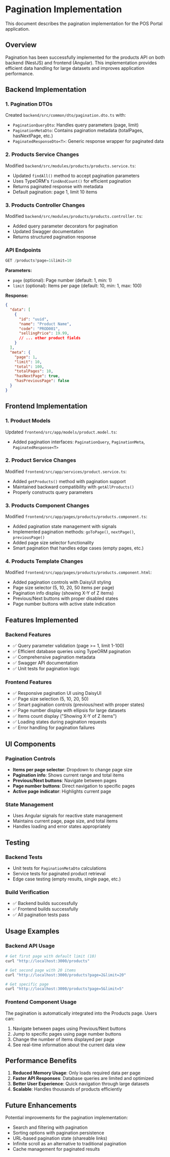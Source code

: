 # Pagination Implementation

This document describes the pagination implementation for the POS Portal application.

## Overview

Pagination has been successfully implemented for the products API on both backend (NestJS) and frontend (Angular). This implementation provides efficient data handling for large datasets and improves application performance.

## Backend Implementation

### 1. Pagination DTOs

Created `backend/src/common/dto/pagination.dto.ts` with:
- `PaginationQueryDto`: Handles query parameters (page, limit)
- `PaginationMetaDto`: Contains pagination metadata (totalPages, hasNextPage, etc.)
- `PaginatedResponseDto<T>`: Generic response wrapper for paginated data

### 2. Products Service Changes

Modified `backend/src/modules/products/products.service.ts`:
- Updated `findAll()` method to accept pagination parameters
- Uses TypeORM's `findAndCount()` for efficient pagination
- Returns paginated response with metadata
- Default pagination: page 1, limit 10 items

### 3. Products Controller Changes

Modified `backend/src/modules/products/products.controller.ts`:
- Added query parameter decorators for pagination
- Updated Swagger documentation
- Returns structured pagination response

### API Endpoints

```typescript
GET /products?page=1&limit=10
```

**Parameters:**
- `page` (optional): Page number (default: 1, min: 1)
- `limit` (optional): Items per page (default: 10, min: 1, max: 100)

**Response:**
```json
{
  "data": [
    {
      "id": "uuid",
      "name": "Product Name",
      "code": "PROD001",
      "sellingPrice": 19.99,
      // ... other product fields
    }
  ],
  "meta": {
    "page": 1,
    "limit": 10,
    "total": 100,
    "totalPages": 10,
    "hasNextPage": true,
    "hasPreviousPage": false
  }
}
```

## Frontend Implementation

### 1. Product Models

Updated `frontend/src/app/models/product.model.ts`:
- Added pagination interfaces: `PaginationQuery`, `PaginationMeta`, `PaginatedResponse<T>`

### 2. Product Service Changes

Modified `frontend/src/app/services/product.service.ts`:
- Added `getProducts()` method with pagination support
- Maintained backward compatibility with `getAllProducts()`
- Properly constructs query parameters

### 3. Products Component Changes

Modified `frontend/src/app/pages/products/products.component.ts`:
- Added pagination state management with signals
- Implemented pagination methods: `goToPage()`, `nextPage()`, `previousPage()`
- Added page size selector functionality
- Smart pagination that handles edge cases (empty pages, etc.)

### 4. Products Template Changes

Modified `frontend/src/app/pages/products/products.component.html`:
- Added pagination controls with DaisyUI styling
- Page size selector (5, 10, 20, 50 items per page)
- Pagination info display (showing X-Y of Z items)
- Previous/Next buttons with proper disabled states
- Page number buttons with active state indication

## Features Implemented

### Backend Features
- ✅ Query parameter validation (page >= 1, limit 1-100)
- ✅ Efficient database queries using TypeORM pagination
- ✅ Comprehensive pagination metadata
- ✅ Swagger API documentation
- ✅ Unit tests for pagination logic

### Frontend Features
- ✅ Responsive pagination UI using DaisyUI
- ✅ Page size selection (5, 10, 20, 50)
- ✅ Smart pagination controls (previous/next with proper states)
- ✅ Page number display with ellipsis for large datasets
- ✅ Items count display ("Showing X-Y of Z items")
- ✅ Loading states during pagination requests
- ✅ Error handling for pagination failures

## UI Components

### Pagination Controls
- **Items per page selector**: Dropdown to change page size
- **Pagination info**: Shows current range and total items
- **Previous/Next buttons**: Navigate between pages
- **Page number buttons**: Direct navigation to specific pages
- **Active page indicator**: Highlights current page

### State Management
- Uses Angular signals for reactive state management
- Maintains current page, page size, and total items
- Handles loading and error states appropriately

## Testing

### Backend Tests
- Unit tests for `PaginationMetaDto` calculations
- Service tests for paginated product retrieval
- Edge case testing (empty results, single page, etc.)

### Build Verification
- ✅ Backend builds successfully
- ✅ Frontend builds successfully
- ✅ All pagination tests pass

## Usage Examples

### Backend API Usage
```bash
# Get first page with default limit (10)
curl "http://localhost:3000/products"

# Get second page with 20 items
curl "http://localhost:3000/products?page=2&limit=20"

# Get specific page
curl "http://localhost:3000/products?page=5&limit=5"
```

### Frontend Component Usage
The pagination is automatically integrated into the Products page. Users can:
1. Navigate between pages using Previous/Next buttons
2. Jump to specific pages using page number buttons
3. Change the number of items displayed per page
4. See real-time information about the current data view

## Performance Benefits

1. **Reduced Memory Usage**: Only loads required data per page
2. **Faster API Responses**: Database queries are limited and optimized
3. **Better User Experience**: Quick navigation through large datasets
4. **Scalable**: Handles thousands of products efficiently

## Future Enhancements

Potential improvements for the pagination implementation:
- Search and filtering with pagination
- Sorting options with pagination persistence
- URL-based pagination state (shareable links)
- Infinite scroll as an alternative to traditional pagination
- Cache management for paginated results